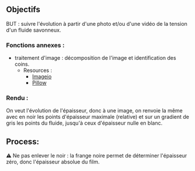 ## Objectifs
BUT : suivre l'évolution à partir d'une photo et/ou d'une vidéo de la tension d'un fluide savonneux.
### Fonctions annexes :
- traitement d'image : décomposition de l'image et identification des coins.
  - Resources : 
    - [Imageio](https://imageio.readthedocs.io/en/stable/)
    - [Pillow](https://pillow.readthedocs.io/en/stable/)
### Rendu : 
On veut l'évolution de l'épaisseur, donc à une image, on renvoie la même avec en noir les 
points d'épaisseur maximale (relative) et sur un gradient de gris les points du fluide, 
jusqu'à ceux d'épaisseur nulle en blanc.
## Process:
⚠️ Ne pas enlever le noir : 
la frange noire permet de déterminer l'épaisseur zéro, donc l'épaisseur absolue du film.
